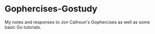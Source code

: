 # Gophercises-Gostudy

My notes and responses to Jon Calhoun's Gophercises as well as some basic Go tutorials.
